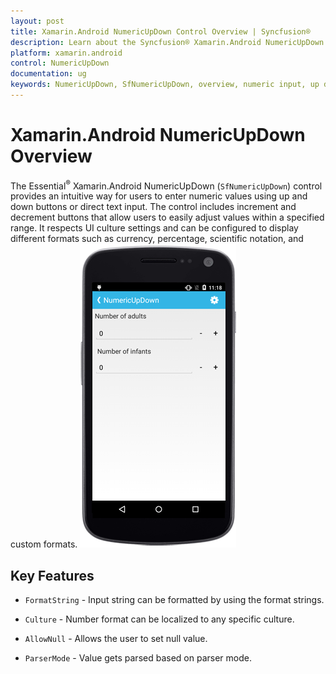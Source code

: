 ```yaml
---
layout: post
title: Xamarin.Android NumericUpDown Control Overview | Syncfusion®
description: Learn about the Syncfusion® Xamarin.Android NumericUpDown control, its features, capabilities, and use cases.
platform: xamarin.android
control: NumericUpDown
documentation: ug
keywords: NumericUpDown, SfNumericUpDown, overview, numeric input, up down control, spinner control
---
```


# Xamarin.Android NumericUpDown Overview

The Essential<sup>®</sup> Xamarin.Android NumericUpDown (`SfNumericUpDown`) control provides an intuitive way for users to enter numeric values using up and down buttons or direct text input. The control includes increment and decrement buttons that allow users to easily adjust values within a specified range. It respects UI culture settings and can be configured to display different formats such as currency, percentage, scientific notation, and custom formats.
![Xamarin.Android NumericUpDown Overview](images/overview.png)

## Key Features

* `FormatString` - Input string can be formatted by using the format strings.

* `Culture` - Number format can be localized to any specific culture.

* `AllowNull` - Allows the user to set null value.

* `ParserMode` - Value gets parsed based on parser mode.






